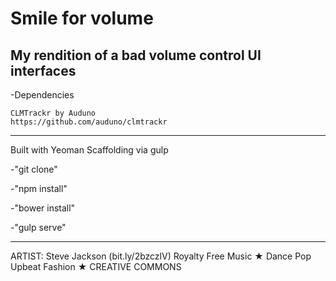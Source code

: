 # Smile for volume

## My rendition of a bad volume control UI interfaces

-Dependencies

    CLMTrackr by Auduno
    https://github.com/auduno/clmtrackr

---

Built with Yeoman Scaffolding via gulp

-"git clone"

-"npm install"

-"bower install"

-"gulp serve"

---

ARTIST: Steve Jackson (bit.ly/2bzczlV)
Royalty Free Music ★ Dance Pop Upbeat Fashion ★ CREATIVE COMMONS
